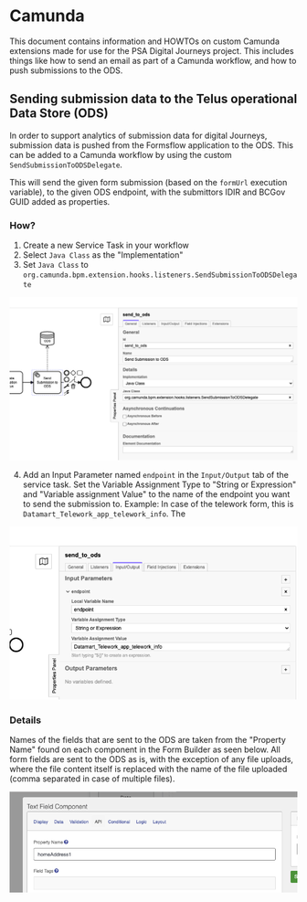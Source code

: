 # Camunda 

This document contains information and HOWTOs on custom Camunda extensions made for use for the PSA Digital Journeys project. This includes things like how to send an email as part of a Camunda workflow, and how to push submissions to the ODS.

## Sending submission data to the Telus operational Data Store (ODS)

In order to support analytics of submission data for digital Journeys, submission data is pushed from the Formsflow application to the ODS. This can be added to a Camunda workflow by using the custom `SendSubmissionToODSDelegate`.

This will send the given form submission (based on the `formUrl` execution variable), to the given ODS endpoint, with the submittors IDIR and BCGov GUID added as properties.

### How?

1. Create a new Service Task in your workflow
2. Select `Java Class` as the "Implementation"
3. Set `Java Class` to `org.camunda.bpm.extension.hooks.listeners.SendSubmissionToODSDelegate`

![](images/ods_submission_delegate.png)

4. Add an Input Parameter named `endpoint` in the `Input/Output` tab of the service task. Set the Variable Assignment Type to "String or Expression" and "Variable assignment Value" to the name of the endpoint you want to send the submission to. Example: In case of the telework form, this is `Datamart_Telework_app_telework_info`. The 

![](images/ods_endpoint_variable.png)

### Details

Names of the fields that are sent to the ODS are taken from the "Property Name" found on each component in the Form Builder as seen below. All form fields are sent to the ODS as is, with the exception of any file uploads, where the file content itself is replaced with the name of the file uploaded (comma separated in case of multiple files).

![](images/api_name_form_builder.png)